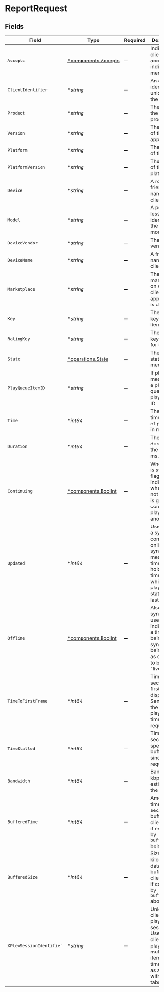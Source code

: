 # ReportRequest


## Fields

| Field                                                                                                                              | Type                                                                                                                               | Required                                                                                                                           | Description                                                                                                                        | Example                                                                                                                            |
| ---------------------------------------------------------------------------------------------------------------------------------- | ---------------------------------------------------------------------------------------------------------------------------------- | ---------------------------------------------------------------------------------------------------------------------------------- | ---------------------------------------------------------------------------------------------------------------------------------- | ---------------------------------------------------------------------------------------------------------------------------------- |
| `Accepts`                                                                                                                          | [*components.Accepts](../../models/components/accepts.md)                                                                          | :heavy_minus_sign:                                                                                                                 | Indicates the client accepts the indicated media types                                                                             |                                                                                                                                    |
| `ClientIdentifier`                                                                                                                 | **string*                                                                                                                          | :heavy_minus_sign:                                                                                                                 | An opaque identifier unique to the client                                                                                          | abc123                                                                                                                             |
| `Product`                                                                                                                          | **string*                                                                                                                          | :heavy_minus_sign:                                                                                                                 | The name of the client product                                                                                                     | Plex for Roku                                                                                                                      |
| `Version`                                                                                                                          | **string*                                                                                                                          | :heavy_minus_sign:                                                                                                                 | The version of the client application                                                                                              | 2.4.1                                                                                                                              |
| `Platform`                                                                                                                         | **string*                                                                                                                          | :heavy_minus_sign:                                                                                                                 | The platform of the client                                                                                                         | Roku                                                                                                                               |
| `PlatformVersion`                                                                                                                  | **string*                                                                                                                          | :heavy_minus_sign:                                                                                                                 | The version of the platform                                                                                                        | 4.3 build 1057                                                                                                                     |
| `Device`                                                                                                                           | **string*                                                                                                                          | :heavy_minus_sign:                                                                                                                 | A relatively friendly name for the client device                                                                                   | Roku 3                                                                                                                             |
| `Model`                                                                                                                            | **string*                                                                                                                          | :heavy_minus_sign:                                                                                                                 | A potentially less friendly identifier for the device model                                                                        | 4200X                                                                                                                              |
| `DeviceVendor`                                                                                                                     | **string*                                                                                                                          | :heavy_minus_sign:                                                                                                                 | The device vendor                                                                                                                  | Roku                                                                                                                               |
| `DeviceName`                                                                                                                       | **string*                                                                                                                          | :heavy_minus_sign:                                                                                                                 | A friendly name for the client                                                                                                     | Living Room TV                                                                                                                     |
| `Marketplace`                                                                                                                      | **string*                                                                                                                          | :heavy_minus_sign:                                                                                                                 | The marketplace on which the client application is distributed                                                                     | googlePlay                                                                                                                         |
| `Key`                                                                                                                              | **string*                                                                                                                          | :heavy_minus_sign:                                                                                                                 | The details key for the item.                                                                                                      | /foo                                                                                                                               |
| `RatingKey`                                                                                                                        | **string*                                                                                                                          | :heavy_minus_sign:                                                                                                                 | The rating key attribute for the item.                                                                                             | xyz                                                                                                                                |
| `State`                                                                                                                            | [*operations.State](../../models/operations/state.md)                                                                              | :heavy_minus_sign:                                                                                                                 | The current state of the media.                                                                                                    | playing                                                                                                                            |
| `PlayQueueItemID`                                                                                                                  | **string*                                                                                                                          | :heavy_minus_sign:                                                                                                                 | If playing media from a play queue, the play queue's ID.                                                                           | 123                                                                                                                                |
| `Time`                                                                                                                             | **int64*                                                                                                                           | :heavy_minus_sign:                                                                                                                 | The current time offset of playback in ms.                                                                                         | 0                                                                                                                                  |
| `Duration`                                                                                                                         | **int64*                                                                                                                           | :heavy_minus_sign:                                                                                                                 | The total duration of the item in ms.                                                                                              | 10000                                                                                                                              |
| `Continuing`                                                                                                                       | [*components.BoolInt](../../models/components/boolint.md)                                                                          | :heavy_minus_sign:                                                                                                                 | When state is `stopped`, a flag indicating whether or not the client is going to continue playing anothe item.                     | 1                                                                                                                                  |
| `Updated`                                                                                                                          | **int64*                                                                                                                           | :heavy_minus_sign:                                                                                                                 | Used when a sync client comes online and is syncing media timelines, holds the time at which the playback state was last updated.  | 14200000                                                                                                                           |
| `Offline`                                                                                                                          | [*components.BoolInt](../../models/components/boolint.md)                                                                          | :heavy_minus_sign:                                                                                                                 | Also used by sync clients, used to indicate that a timeline is being synced from being offline, as opposed to being "live".        | 1                                                                                                                                  |
| `TimeToFirstFrame`                                                                                                                 | **int64*                                                                                                                           | :heavy_minus_sign:                                                                                                                 | Time in seconds till first frame is displayed.  Sent only on the first playing timeline request.                                   | 1000                                                                                                                               |
| `TimeStalled`                                                                                                                      | **int64*                                                                                                                           | :heavy_minus_sign:                                                                                                                 | Time in seconds spent buffering since last request.                                                                                | 1000                                                                                                                               |
| `Bandwidth`                                                                                                                        | **int64*                                                                                                                           | :heavy_minus_sign:                                                                                                                 | Bandwidth in kbps as estimated by the client.                                                                                      | 100                                                                                                                                |
| `BufferedTime`                                                                                                                     | **int64*                                                                                                                           | :heavy_minus_sign:                                                                                                                 | Amount of time in seconds buffered by client.  Omit if computed by `bufferedSize` below.                                           | 100                                                                                                                                |
| `BufferedSize`                                                                                                                     | **int64*                                                                                                                           | :heavy_minus_sign:                                                                                                                 | Size in kilobytes of data buffered by client.  Omit if computed by `bufferedTime` above                                            | 1024                                                                                                                               |
| `XPlexSessionIdentifier`                                                                                                           | **string*                                                                                                                          | :heavy_minus_sign:                                                                                                                 | Unique per client playback session.  Used if a client can playback multiple items at a time (such as a browser with multiple tabs) |                                                                                                                                    |